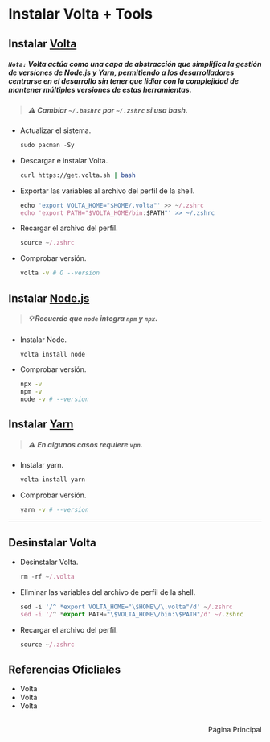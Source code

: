 <h1>Instalar Volta + Tools</h1>
 
<h2>Instalar <a href="https://docs.volta.sh/guide/getting-started">Volta</a></h2>

##### `Nota:` Volta actúa como una capa de abstracción que simplifica la gestión de versiones de Node.js y Yarn, permitiendo a los desarrolladores centrarse en el desarrollo sin tener que lidiar con la complejidad de mantener múltiples versiones de estas herramientas.

> ##### ⚠ Cambiar `~/.bashrc` por `~/.zshrc` si usa bash.

- Actualizar el sistema.
  ```js
  sudo pacman -Sy
  ```
- Descargar e instalar Volta.
  ```bash
  curl https://get.volta.sh | bash
  ```
- Exportar las variables al archivo del perfil de la shell.
  ```js
  echo 'export VOLTA_HOME="$HOME/.volta"' >> ~/.zshrc
  echo 'export PATH="$VOLTA_HOME/bin:$PATH"' >> ~/.zshrc
  ```
- Recargar el archivo del perfil.
  ```js
  source ~/.zshrc
  ```
- Comprobar versión.
  ```bash
  volta -v # O --version
  ```

<h2>Instalar <a href="https://nodejs.org/en/learn/getting-started/how-to-install-nodejs">Node.js</a></h2>

> ##### 💡 Recuerde que `node` integra `npm` y `npx`.

- Instalar Node.
  ```js
  volta install node
  ```
- Comprobar versión.

  ```bash
  npx -v
  npm -v
  node -v # --version
  ```

<h2>Instalar <a href="https://yarnpkg.com/getting-started/install">Yarn</a></h2>

> ##### ⚠ En algunos casos requiere `vpn`.

- Instalar yarn.
  ```js
  volta install yarn
  ```
- Comprobar versión.
  ```bash
  yarn -v # --version
  ```

---

<h2>Desinstalar Volta</h2>

- Desinstalar Volta.
  ```js
  rm -rf ~/.volta
  ```
- Eliminar las variables del archivo de perfil de la shell.
  ```js
  sed -i '/^ *export VOLTA_HOME="\$HOME\/\.volta"/d' ~/.zshrc
  sed -i '/^ *export PATH="\$VOLTA_HOME\/bin:\$PATH"/d' ~/.zshrc
  ```
- Recargar el archivo del perfil.
  ```js
  source ~/.zshrc
  ```

<h2>Referencias Oficliales</h2>
<ul>
  <li><a>Volta</a></li>
  <li><a>Volta</a></li>
  <li><a>Volta</a></li>
</ul>

<h2></h2>
<div align="right"><a>Página Principal</a></div>
